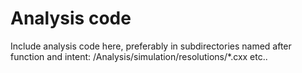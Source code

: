 Analysis code
========================================

Include analysis code here, preferably in subdirectories named after function and intent:  /Analysis/simulation/resolutions/*.cxx etc..
